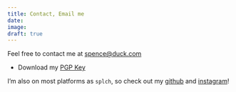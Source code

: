 ```yaml
---
title: Contact, Email me
date:
image:
draft: true
---
```


Feel free to contact me at spence@duck.com

- Download my [PGP Key](https://keys.openpgp.org/search?q=spence%40duck.com)

I’m also on most platforms as `splch`, so check out my [github](https://github.com/splch) and [instagram](https://instagram.com/splch/)!
